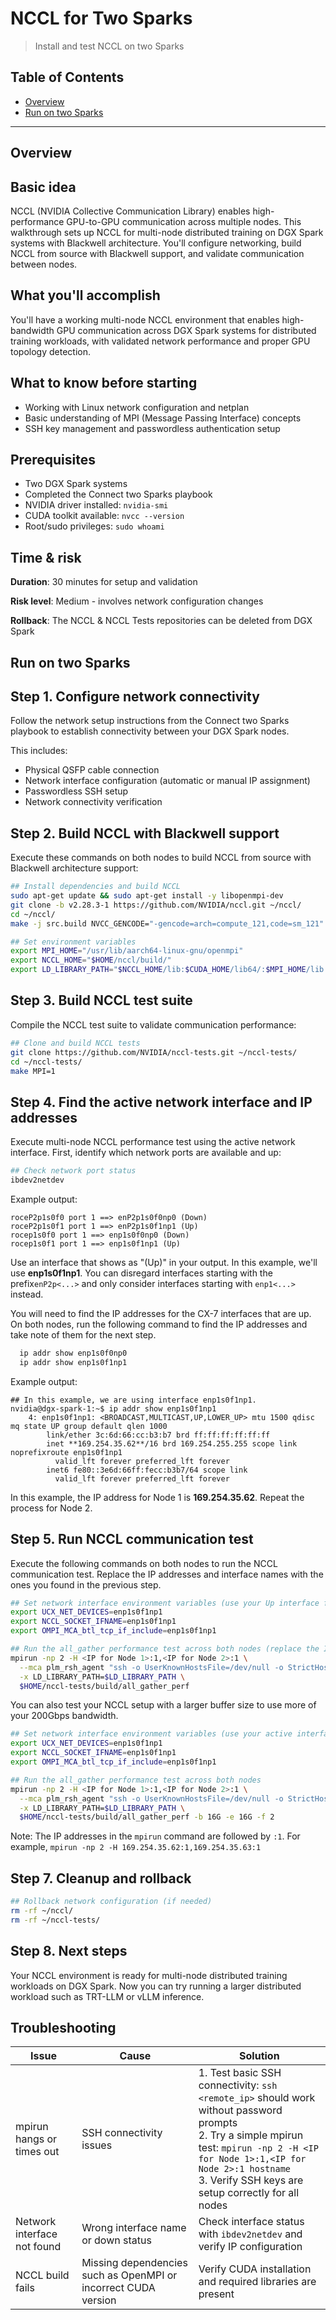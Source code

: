 # NCCL for Two Sparks

> Install and test NCCL on two Sparks

## Table of Contents

- [Overview](#overview)
- [Run on two Sparks](#run-on-two-sparks)

---

## Overview

## Basic idea

NCCL (NVIDIA Collective Communication Library) enables high-performance GPU-to-GPU communication
across multiple nodes. This walkthrough sets up NCCL for multi-node distributed training on
DGX Spark systems with Blackwell architecture. You'll configure networking, build NCCL from
source with Blackwell support, and validate communication between nodes.

## What you'll accomplish

You'll have a working multi-node NCCL environment that enables high-bandwidth GPU communication
across DGX Spark systems for distributed training workloads, with validated network performance
and proper GPU topology detection.

## What to know before starting

- Working with Linux network configuration and netplan
- Basic understanding of MPI (Message Passing Interface) concepts
- SSH key management and passwordless authentication setup

## Prerequisites

- Two DGX Spark systems
- Completed the Connect two Sparks playbook
- NVIDIA driver installed: `nvidia-smi`
- CUDA toolkit available: `nvcc --version`
- Root/sudo privileges: `sudo whoami`

## Time & risk

**Duration**: 30 minutes for setup and validation

**Risk level**: Medium - involves network configuration changes

**Rollback**: The NCCL & NCCL Tests repositories can be deleted from DGX Spark

## Run on two Sparks

## Step 1. Configure network connectivity

Follow the network setup instructions from the Connect two Sparks playbook to establish connectivity between your DGX Spark nodes.

This includes:
- Physical QSFP cable connection
- Network interface configuration (automatic or manual IP assignment)
- Passwordless SSH setup
- Network connectivity verification

## Step 2. Build NCCL with Blackwell support

Execute these commands on both nodes to build NCCL from source with Blackwell
architecture support:

```bash
## Install dependencies and build NCCL
sudo apt-get update && sudo apt-get install -y libopenmpi-dev
git clone -b v2.28.3-1 https://github.com/NVIDIA/nccl.git ~/nccl/
cd ~/nccl/
make -j src.build NVCC_GENCODE="-gencode=arch=compute_121,code=sm_121"

## Set environment variables
export MPI_HOME="/usr/lib/aarch64-linux-gnu/openmpi"
export NCCL_HOME="$HOME/nccl/build/"
export LD_LIBRARY_PATH="$NCCL_HOME/lib:$CUDA_HOME/lib64/:$MPI_HOME/lib:$LD_LIBRARY_PATH"
```

## Step 3. Build NCCL test suite

Compile the NCCL test suite to validate communication performance:

```bash
## Clone and build NCCL tests
git clone https://github.com/NVIDIA/nccl-tests.git ~/nccl-tests/
cd ~/nccl-tests/
make MPI=1
```

## Step 4. Find the active network interface and IP addresses

Execute multi-node NCCL performance test using the active network interface. First, identify which network ports are available and up:

```bash
## Check network port status
ibdev2netdev
```

Example output:
```
roceP2p1s0f0 port 1 ==> enP2p1s0f0np0 (Down)
roceP2p1s0f1 port 1 ==> enP2p1s0f1np1 (Up)
rocep1s0f0 port 1 ==> enp1s0f0np0 (Down)
rocep1s0f1 port 1 ==> enp1s0f1np1 (Up)
```

Use an interface that shows as "(Up)" in your output. In this example, we'll use **enp1s0f1np1**. You can disregard interfaces starting with the prefix`enP2p<...>` and only consider interfaces starting with `enp1<...>` instead.

You will need to find the IP addresses for the CX-7 interfaces that are up. On both nodes, run the following command to find the IP addresses and take note of them for the next step.
```bash
  ip addr show enp1s0f0np0
  ip addr show enp1s0f1np1
```

Example output:
```
## In this example, we are using interface enp1s0f1np1.
nvidia@dgx-spark-1:~$ ip addr show enp1s0f1np1
    4: enp1s0f1np1: <BROADCAST,MULTICAST,UP,LOWER_UP> mtu 1500 qdisc mq state UP group default qlen 1000
        link/ether 3c:6d:66:cc:b3:b7 brd ff:ff:ff:ff:ff:ff
        inet **169.254.35.62**/16 brd 169.254.255.255 scope link noprefixroute enp1s0f1np1
          valid_lft forever preferred_lft forever
        inet6 fe80::3e6d:66ff:fecc:b3b7/64 scope link
          valid_lft forever preferred_lft forever
```

In this example, the IP address for Node 1 is **169.254.35.62**. Repeat the process for Node 2.

## Step 5. Run NCCL communication test

Execute the following commands on both nodes to run the NCCL communication test. Replace the IP addresses and interface names with the ones you found in the previous step.

```bash
## Set network interface environment variables (use your Up interface from the previous step)
export UCX_NET_DEVICES=enp1s0f1np1
export NCCL_SOCKET_IFNAME=enp1s0f1np1
export OMPI_MCA_btl_tcp_if_include=enp1s0f1np1

## Run the all_gather performance test across both nodes (replace the IP addresses with the ones you found in the previous step)
mpirun -np 2 -H <IP for Node 1>:1,<IP for Node 2>:1 \
  --mca plm_rsh_agent "ssh -o UserKnownHostsFile=/dev/null -o StrictHostKeyChecking=no" \
  -x LD_LIBRARY_PATH=$LD_LIBRARY_PATH \
  $HOME/nccl-tests/build/all_gather_perf
```

You can also test your NCCL setup with a larger buffer size to use more of your 200Gbps bandwidth.

```bash
## Set network interface environment variables (use your active interface)
export UCX_NET_DEVICES=enp1s0f1np1
export NCCL_SOCKET_IFNAME=enp1s0f1np1
export OMPI_MCA_btl_tcp_if_include=enp1s0f1np1

## Run the all_gather performance test across both nodes
mpirun -np 2 -H <IP for Node 1>:1,<IP for Node 2>:1 \
  --mca plm_rsh_agent "ssh -o UserKnownHostsFile=/dev/null -o StrictHostKeyChecking=no" \
  -x LD_LIBRARY_PATH=$LD_LIBRARY_PATH \
  $HOME/nccl-tests/build/all_gather_perf -b 16G -e 16G -f 2
```

Note: The IP addresses in the `mpirun` command are followed by `:1`. For example, `mpirun -np 2 -H 169.254.35.62:1,169.254.35.63:1`

## Step 7. Cleanup and rollback

```bash
## Rollback network configuration (if needed)
rm -rf ~/nccl/
rm -rf ~/nccl-tests/
```

## Step 8. Next steps
Your NCCL environment is ready for multi-node distributed training workloads on DGX Spark.
Now you can try running a larger distributed workload such as TRT-LLM or vLLM inference.

## Troubleshooting

| Issue | Cause | Solution |
|-------|-------|----------|
| mpirun hangs or times out | SSH connectivity issues | 1. Test basic SSH connectivity: `ssh <remote_ip>` should work without password prompts<br>2. Try a simple mpirun test: `mpirun -np 2 -H <IP for Node 1>:1,<IP for Node 2>:1 hostname`<br>3. Verify SSH keys are setup correctly for all nodes |
| Network interface not found | Wrong interface name or down status | Check interface status with `ibdev2netdev` and verify IP configuration |
| NCCL build fails | Missing dependencies such as OpenMPI or incorrect CUDA version | Verify CUDA installation and required libraries are present |

